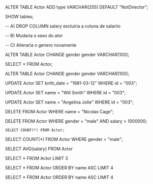 ALTER TABLE Actor ADD type VARCHAR(255) DEFAULT "NotDirector";

SHOW tables;

-- A) DROP COLUMN salary excluiria a coluna de salariio

-- B) Mudaria o sexo do ator

-- C) Alteraria o genero novamente

ALTER TABLE Actor CHANGE gender gender VARCHAR(100);

SELECT * FROM Actor;

ALTER TABLE Actor CHANGE gender gender VARCHAR(100);

UPDATE Actor
SET birth_date = "1981-03-12"
WHERE id = "003";

UPDATE Actor
SET name = "Will Smith"
WHERE id = "003";

UPDATE Actor
SET name = "Angelina Jolie"
WHERE id = "003";

DELETE FROM Actor WHERE name = "Nicolas Cage";

DELETE FROM Actor
WHERE
	gender = "male" AND
	salary > 1000000;
    
    SELECT COUNT(*) FROM Actor;

SELECT COUNT(*) FROM Actor WHERE gender = "male";

SELECT AVG(salary) FROM Actor


SELECT * FROM Actor LIMIT 3

SELECT * FROM Actor ORDER BY name ASC LIMIT 4


SELECT * FROM Actor ORDER BY name ASC LIMIT 4
